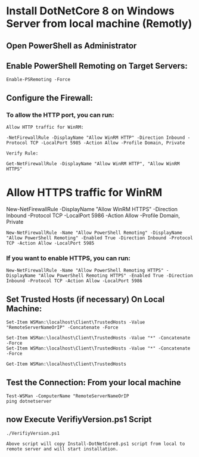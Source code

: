 # Install DotNetCore 8 on Windows Server from local machine (Remotly)

## Open PowerShell as Administrator

## Enable PowerShell Remoting on Target Servers:

	Enable-PSRemoting -Force
	
## Configure the Firewall:

### To allow the HTTP port, you can run:

	Allow HTTP traffic for WinRM:
	
	-NetFirewallRule -DisplayName "Allow WinRM HTTP" -Direction Inbound -Protocol TCP -LocalPort 5985 -Action Allow -Profile Domain, Private
	
	Verify Rule:
	
	Get-NetFirewallRule -DisplayName "Allow WinRM HTTP", "Allow WinRM HTTPS"

# Allow HTTPS traffic for WinRM
New-NetFirewallRule -DisplayName "Allow WinRM HTTPS" -Direction Inbound -Protocol TCP -LocalPort 5986 -Action Allow -Profile Domain, Private

	New-NetFirewallRule -Name "Allow PowerShell Remoting" -DisplayName "Allow PowerShell Remoting" -Enabled True -Direction Inbound -Protocol TCP -Action Allow -LocalPort 5985
	
### If you want to enable HTTPS, you can run:

	New-NetFirewallRule -Name "Allow PowerShell Remoting HTTPS" -DisplayName "Allow PowerShell Remoting HTTPS" -Enabled True -Direction Inbound -Protocol TCP -Action Allow -LocalPort 5986
	
## Set Trusted Hosts (if necessary) On Local Machine:

	Set-Item WSMan:\localhost\Client\TrustedHosts -Value "RemoteServerNameOrIP" -Concatenate -Force

	Set-Item WSMan:\localhost\Client\TrustedHosts -Value "*" -Concatenate -Force
	Set-Item WSMan:\localhost\Client\TrustedHosts -Value "*" -Concatenate -Force
	
	Get-Item WSMan:\localhost\Client\TrustedHosts
	
## Test the Connection: From your local machine

	Test-WSMan -ComputerName "RemoteServerNameOrIP
	ping dotnetserver
	
## now Execute VerifiyVersion.ps1 Script

	./VerifiyVersion.ps1
	
	Above script will copy Install-DotNetCore8.ps1 script from local to remote server and will start installation.